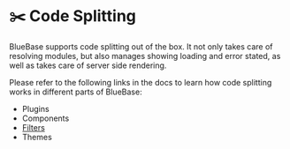 # ✂️ Code Splitting

BlueBase supports code splitting out of the box. It not only takes care of resolving modules, but also manages showing loading and error stated, as well as takes care of server side rendering.

Please refer to the following links in the docs to learn how code splitting works in different parts of BlueBase:

* Plugins
* Components
* [Filters](../key-concepts/filters/code-splitting.md)
* Themes


